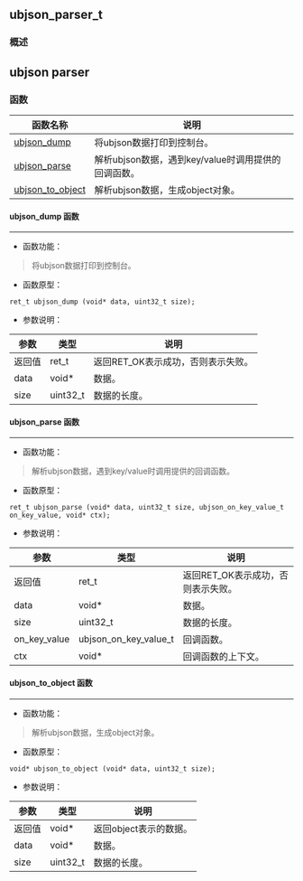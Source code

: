 ## ubjson\_parser\_t
### 概述
ubjson parser
----------------------------------
### 函数
<p id="ubjson_parser_t_methods">

| 函数名称 | 说明 | 
| -------- | ------------ | 
| <a href="#ubjson_parser_t_ubjson_dump">ubjson\_dump</a> | 将ubjson数据打印到控制台。 |
| <a href="#ubjson_parser_t_ubjson_parse">ubjson\_parse</a> | 解析ubjson数据，遇到key/value时调用提供的回调函数。 |
| <a href="#ubjson_parser_t_ubjson_to_object">ubjson\_to\_object</a> | 解析ubjson数据，生成object对象。 |
#### ubjson\_dump 函数
-----------------------

* 函数功能：

> <p id="ubjson_parser_t_ubjson_dump">将ubjson数据打印到控制台。

* 函数原型：

```
ret_t ubjson_dump (void* data, uint32_t size);
```

* 参数说明：

| 参数 | 类型 | 说明 |
| -------- | ----- | --------- |
| 返回值 | ret\_t | 返回RET\_OK表示成功，否则表示失败。 |
| data | void* | 数据。 |
| size | uint32\_t | 数据的长度。 |
#### ubjson\_parse 函数
-----------------------

* 函数功能：

> <p id="ubjson_parser_t_ubjson_parse">解析ubjson数据，遇到key/value时调用提供的回调函数。

* 函数原型：

```
ret_t ubjson_parse (void* data, uint32_t size, ubjson_on_key_value_t on_key_value, void* ctx);
```

* 参数说明：

| 参数 | 类型 | 说明 |
| -------- | ----- | --------- |
| 返回值 | ret\_t | 返回RET\_OK表示成功，否则表示失败。 |
| data | void* | 数据。 |
| size | uint32\_t | 数据的长度。 |
| on\_key\_value | ubjson\_on\_key\_value\_t | 回调函数。 |
| ctx | void* | 回调函数的上下文。 |
#### ubjson\_to\_object 函数
-----------------------

* 函数功能：

> <p id="ubjson_parser_t_ubjson_to_object">解析ubjson数据，生成object对象。

* 函数原型：

```
void* ubjson_to_object (void* data, uint32_t size);
```

* 参数说明：

| 参数 | 类型 | 说明 |
| -------- | ----- | --------- |
| 返回值 | void* | 返回object表示的数据。 |
| data | void* | 数据。 |
| size | uint32\_t | 数据的长度。 |
